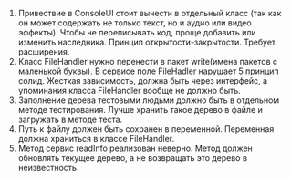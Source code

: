 1.  Привествие в ConsoleUI стоит вынести в отдельный класс
(так как он может содержать не только текст, но и аудио или видео эффекты). 
Чтобы не переписывать код, проще добавить или изменить
наследника. Принцип открытости-закрытости. Требует расширения.
2. Класс FileHandler нужно перенести в пакет write(имена пакетов с маленькой буквы).
   В сервисе поле FileHadler нарушает 5 принцип солид. 
Жесткая зависимость, должна быть через интерфейс, а упоминания класса FileHandler вообще не должно быть.
3.   Заполнение дерева тестовыми людьми должно быть в отдельном методе тестирования. 
Лучше хранить такое дерево в файле и загружать в методе теста.
4. Путь к файлу должен быть сохранен в переменной. Переменная должна храниться в классе FileHandler.
5. Метод сервис readInfo реализован неверно. Метод должен обновлять текущее дерево, а не возвращать это дерево в неизвестность.